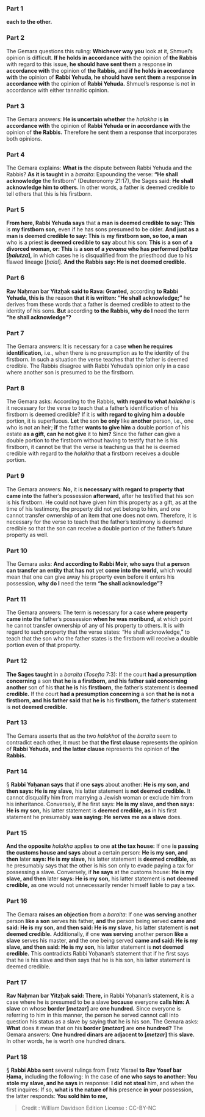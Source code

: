 
### Part 1
<b>each to the other.</b>

### Part 2
The Gemara questions this ruling: <b>Whichever way you</b> look at it, Shmuel’s opinion is difficult. <b>If he holds in accordance with</b> the opinion of <b>the Rabbis</b> with regard to this issue, <b>he should have sent them</b> a response <b>in accordance with</b> the opinion of <b>the Rabbis,</b> and <b>if he holds in accordance with</b> the opinion of <b>Rabbi Yehuda, he should have sent them</b> a response <b>in accordance with</b> the opinion of <b>Rabbi Yehuda.</b> Shmuel’s response is not in accordance with either tannaitic opinion.

### Part 3
The Gemara answers: <b>He is uncertain whether</b> the <i>halakha</i> is <b>in accordance with</b> the opinion of <b>Rabbi Yehuda or in accordance with</b> the opinion of <b>the Rabbis.</b> Therefore he sent them a response that incorporates both opinions.

### Part 4
The Gemara explains: <b>What is</b> the dispute between Rabbi Yehuda and the Rabbis? <b>As it is taught</b> in a <i>baraita</i>: Expounding the verse: <b>“He shall acknowledge</b> the firstborn” (Deuteronomy 21:17), the Sages said: <b>He shall acknowledge him to others.</b> In other words, a father is deemed credible to tell others that this is his firstborn.

### Part 5
<b>From here, Rabbi Yehuda says</b> that <b>a man is deemed credible to say: This</b> is <b>my firstborn son,</b> even if he has sons presumed to be older. <b>And just as a man is deemed credible to say: This</b> is <b>my firstborn son, so too, a man</b> who is a priest <b>is deemed credible to say</b> about his son: <b>This</b> is <b>a son of a divorced woman, or: This</b> is <b>a son of a <i>yevama</i> who has performed <i>ḥalitza</i> [<i>ḥalutza</i>],</b> in which cases he is disqualified from the priesthood due to his flawed lineage [<i>ḥalal</i>]. <b>And the Rabbis say: He is not deemed credible.</b>

### Part 6
<b>Rav Naḥman bar Yitzḥak said to Rava: Granted,</b> according <b>to Rabbi Yehuda, this is</b> the reason <b>that it is written: “He shall acknowledge;”</b> he derives from these words that a father is deemed credible to attest to the identity of his sons. <b>But</b> according <b>to the Rabbis, why do I</b> need the term <b>“he shall acknowledge”?</b>

### Part 7
The Gemara answers: It is necessary for a case <b>when he requires identification,</b> i.e., when there is no presumption as to the identity of the firstborn. In such a situation the verse teaches that the father is deemed credible. The Rabbis disagree with Rabbi Yehuda’s opinion only in a case where another son is presumed to be the firstborn.

### Part 8
The Gemara asks: According to the Rabbis, <b>with regard to what <i>halakha</i></b> is it necessary for the verse to teach that a father’s identification of his firstborn is deemed credible? If it is <b>with regard to giving him a double</b> portion, it is superfluous. <b>Let</b> the son <b>be only</b> like <b>another</b> person, i.e., one who is not an heir; <b>if</b> the father <b>wants to give him</b> a double portion of his estate <b>as a gift, can he not give</b> it to <b>him?</b> Since the father can give a double portion to the firstborn without having to testify that he is his firstborn, it cannot be that the verse is teaching us that he is deemed credible with regard to the <i>halakha</i> that a firstborn receives a double portion.

### Part 9
The Gemara answers: <b>No,</b> it is <b>necessary with regard to property that came into</b> the father’s possession <b>afterward,</b> after he testified that his son is his firstborn. He could not have given him this property as a gift, as at the time of his testimony, the property did not yet belong to him, and one cannot transfer ownership of an item that one does not own. Therefore, it is necessary for the verse to teach that the father’s testimony is deemed credible so that the son can receive a double portion of the father’s future property as well.

### Part 10
The Gemara asks: <b>And according to Rabbi Meir, who says</b> that <b>a person can transfer an entity that has not</b> yet <b>come into the world,</b> which would mean that one can give away his property even before it enters his possession, <b>why do I</b> need the term <b>“he shall acknowledge”?</b>

### Part 11
The Gemara answers: The term is necessary for a case <b>where property came into</b> the father’s possession <b>when he was moribund,</b> at which point he cannot transfer ownership of any of his property to others. It is with regard to such property that the verse states: “He shall acknowledge,” to teach that the son who the father states is the firstborn will receive a double portion even of that property.

### Part 12
<b>The Sages taught</b> in a <i>baraita</i> (<i>Tosefta</i> 7:3): If the court <b>had a presumption concerning</b> a son <b>that he is a firstborn, and his father said concerning another</b> son of his <b>that he is</b> his <b>firstborn,</b> the father’s statement is <b>deemed credible.</b> If the court <b>had a presumption concerning</b> a son <b>that he is not a firstborn, and his father said</b> that <b>he is</b> his <b>firstborn,</b> the father’s statement is <b>not deemed credible.</b>

### Part 13
The Gemara asserts that as the two <i>halakhot</i> of the <i>baraita</i> seem to contradict each other, it must be that <b>the first clause</b> represents the opinion of <b>Rabbi Yehuda, and the latter clause</b> represents the opinion of <b>the Rabbis.</b>

### Part 14
§ <b>Rabbi Yoḥanan says</b> that if one <b>says</b> about another: <b>He is my son, and then says: He is my slave,</b> his latter statement is <b>not deemed credible.</b> It cannot disqualify him from marrying a Jewish woman or exclude him from his inheritance. Conversely, if he first says: <b>He is my slave, and then says: He is my son,</b> his latter statement is <b>deemed credible, as</b> in his first statement he presumably <b>was saying: He serves me as a slave</b> does.

### Part 15
<b>And the opposite</b> <i>halakha</i> applies <b>to</b> one <b>at the tax house:</b> If one <b>is passing the customs house and says</b> about a certain person: <b>He is my son, and then</b> later <b>says: He is my slave,</b> his latter statement is <b>deemed credible,</b> as he presumably says that the other is his son only to evade paying a tax for possessing a slave. Conversely, if <b>he says</b> at the customs house: <b>He is my slave, and then</b> later <b>says: He is my son,</b> his latter statement is <b>not deemed credible,</b> as one would not unnecessarily render himself liable to pay a tax.

### Part 16
The Gemara <b>raises an objection</b> from a <i>baraita</i>: If one <b>was serving</b> another person <b>like a son</b> serves his father, <b>and</b> the person being served <b>came and said: He is my son, and then said: He is my slave,</b> his latter statement is <b>not deemed credible.</b> Additionally, if one <b>was serving</b> another person <b>like a slave</b> serves his master, <b>and</b> the one being served <b>came and said: He is my slave, and then said: He is my son,</b> his latter statement is <b>not deemed credible.</b> This contradicts Rabbi Yoḥanan’s statement that if he first says that he is his slave and then says that he is his son, his latter statement is deemed credible.

### Part 17
<b>Rav Naḥman bar Yitzḥak said: There,</b> in Rabbi Yoḥanan’s statement, it is a case where he is presumed to be a slave <b>because</b> everyone <b>calls him: A slave</b> on whose <b>border [<i>metzar</i>]</b> are <b>one hundred.</b> Since everyone is referring to him in this manner, the person he served cannot call into question his status as a slave by saying that he is his son. The Gemara asks: <b>What</b> does it mean that on his <b>border [<i>metzar</i>]</b> are <b>one hundred?</b> The Gemara answers: <b>One hundred dinars are adjacent to [<i>metzar</i>]</b> this <b>slave.</b> In other words, he is worth one hundred dinars.

### Part 18
§ <b>Rabbi Abba sent</b> several rulings from Eretz Yisrael <b>to Rav Yosef bar Ḥama,</b> including the following: In the case of <b>one who says to another: You stole my slave, and he says</b> in response: <b>I did not steal</b> him, and when the first inquires: If so, <b>what is the nature of his</b> presence <b>in your</b> possession, the latter responds: <b>You sold him to me,</b>

>Credit : William Davidson Edition
>License : CC-BY-NC